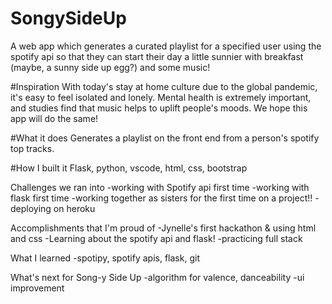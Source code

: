 # SongySideUp

A web app which generates a curated playlist for a specified user using the spotify api so that they can start their day a little sunnier with breakfast (maybe, a sunny side up egg?) and some music!

#Inspiration
With today's stay at home culture due to the global pandemic, it's easy to feel isolated and lonely. Mental health is extremely important, and studies find that music helps to uplift people's moods. We hope this app will do the same!

#What it does
Generates a playlist on the front end from a person's spotify top tracks. 

#How I built it
Flask, python, vscode, html, css, bootstrap

Challenges we ran into
-working with Spotify api first time 
-working with flask first time
-working  together as sisters for the first time on a project!! 
-deploying on heroku

Accomplishments that I'm proud of
-Jynelle's first hackathon & using html and css
-Learning about the spotify api and flask! 
-practicing full stack

What I learned
-spotipy, spotify apis, flask, git

What's next for Song-y Side Up
-algorithm for valence, danceability 
-ui improvement
